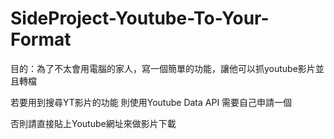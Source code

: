 # SideProject-Youtube-To-Your-Format

目的：為了不太會用電腦的家人，寫一個簡單的功能，讓他可以抓youtube影片並且轉檔

若要用到搜尋YT影片的功能 則使用Youtube Data API 需要自己申請一個

否則請直接貼上Youtube網址來做影片下載